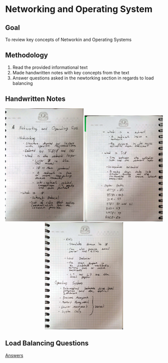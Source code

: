 # Networking and Operating System
## Goal 
To review key concepts of Networkin and Operating Systems 
## Methodology 
1. Read the provided informational text
2. Made handwritten notes with key concepts from the text
3. Answer questions asked in the newtorking section in regards to load balancing
## Handwritten Notes 
<p align="center">
  <img style = "width:250px" src="imgs/hw_notes_1.jpg">
  <img style = "width:250px" src="imgs/hw_notes_2.jpg">
  <img style = "width:250px" src="imgs/hw_notes_3.jpg">
</p>

## Load Balancing Questions

[Answers](./notes/load_balancing_questions.md)
